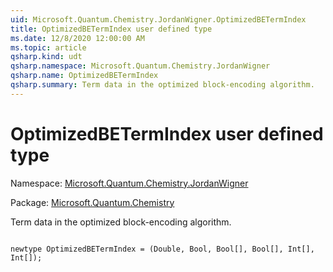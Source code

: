 ```yaml
---
uid: Microsoft.Quantum.Chemistry.JordanWigner.OptimizedBETermIndex
title: OptimizedBETermIndex user defined type
ms.date: 12/8/2020 12:00:00 AM
ms.topic: article
qsharp.kind: udt
qsharp.namespace: Microsoft.Quantum.Chemistry.JordanWigner
qsharp.name: OptimizedBETermIndex
qsharp.summary: Term data in the optimized block-encoding algorithm.
---
```


# OptimizedBETermIndex user defined type

Namespace: [Microsoft.Quantum.Chemistry.JordanWigner](xref:Microsoft.Quantum.Chemistry.JordanWigner)

Package: [Microsoft.Quantum.Chemistry](https://nuget.org/packages/Microsoft.Quantum.Chemistry)


Term data in the optimized block-encoding algorithm.

```qsharp

newtype OptimizedBETermIndex = (Double, Bool, Bool[], Bool[], Int[], Int[]);
```

